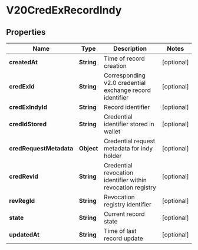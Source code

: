 

# V20CredExRecordIndy


## Properties

Name | Type | Description | Notes
------------ | ------------- | ------------- | -------------
**createdAt** | **String** | Time of record creation |  [optional]
**credExId** | **String** | Corresponding v2.0 credential exchange record identifier |  [optional]
**credExIndyId** | **String** | Record identifier |  [optional]
**credIdStored** | **String** | Credential identifier stored in wallet |  [optional]
**credRequestMetadata** | **Object** | Credential request metadata for indy holder |  [optional]
**credRevId** | **String** | Credential revocation identifier within revocation registry |  [optional]
**revRegId** | **String** | Revocation registry identifier |  [optional]
**state** | **String** | Current record state |  [optional]
**updatedAt** | **String** | Time of last record update |  [optional]



